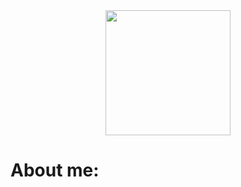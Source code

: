 <div id="header" align="center">
  <img src="https://media.giphy.com/media/R03zWv5p1oNSQd91EP/giphy.gif" width="200" height"300"/>
</div>
<div id="head">
  <h1><b>About me: </b></h1>
</div>

